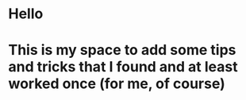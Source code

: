 # Hello
# This is my space to add some tips and tricks that I found and at least worked once (for me, of course)


